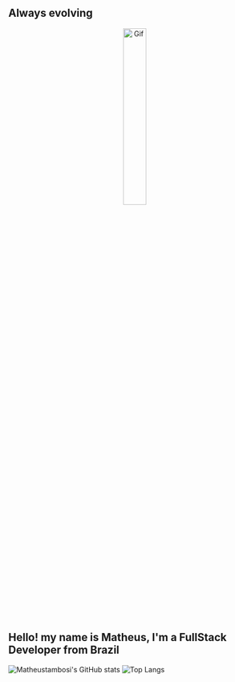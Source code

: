 ## Always evolving

<p align="center">
  <img width="30%" src="https://i.pinimg.com/originals/b7/73/42/b773422eacba4ea6343264da2a0e7c35.gif" alt="Gif">
</p>

## Hello! my name is Matheus, I'm a FullStack Developer from Brazil

![Matheustambosi's GitHub stats](https://github-readme-stats.vercel.app/api?username=matheustambosi&show_icons=true&theme=dark&hide_border=true&bg_color=161b22)
![Top Langs](https://github-readme-stats.vercel.app/api/top-langs/?username=matheustambosi&langs_count=3&theme=dark&hide_border=true&bg_color=161b22)
